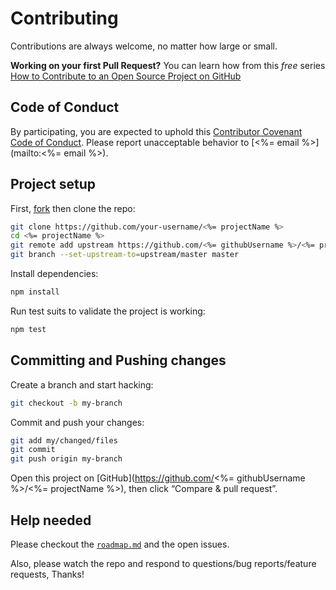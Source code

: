 # Contributing

Contributions are always welcome, no matter how large or small.

**Working on your first Pull Request?** You can learn how from this _free_ series [How to Contribute to an Open Source Project on GitHub](https://egghead.io/series/how-to-contribute-to-an-open-source-project-on-github)

## Code of Conduct

By participating, you are expected to uphold this [Contributor Covenant Code of Conduct](./other/code_of_conduct.md). Please report unacceptable behavior to [<%= email %>](mailto:<%= email %>).

## Project setup

First, [fork](https://guides.github.com/activities/forking) then clone the repo:

```sh
git clone https://github.com/your-username/<%= projectName %>
cd <%= projectName %>
git remote add upstream https://github.com/<%= githubUsername %>/<%= projectName %>
git branch --set-upstream-to=upstream/master master
```

Install dependencies:

```sh
npm install
```

Run test suits to validate the project is working:

```sh
npm test
```

## Committing and Pushing changes

Create a branch and start hacking:

```sh
git checkout -b my-branch
```

Commit and push your changes:

```sh
git add my/changed/files
git commit
git push origin my-branch
```

Open this project on [GitHub](https://github.com/<%= githubUsername %>/<%= projectName %>), then click “Compare & pull request”.

## Help needed

Please checkout the [`roadmap.md`](./other/roadmap.md) and the open issues.

Also, please watch the repo and respond to questions/bug reports/feature requests, Thanks!
